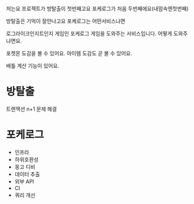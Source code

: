 저는요
프로젝트가
방탈출이 첫번째고요
포케로그가 처음 두번째에요(내맘속엔첫번째)

방탈출은 기억이 잘안나고요
포케로그는 어떤서비스냐면

로그라이크인지트인지 게임인 포케로그 게임을 도와주는 서비스입니다.
어떻게 도와주냐면요.

포켓몬 도감을 볼 수 있어요.
아이템 도감도 곧 볼 수 있어요.

배틀 계산 기능이 있어요.


# 방탈출

트랜잭션
n+1 문제 해결



# 포케로그
- 인프라
- 하위호환성
- 몽고 디비
- 데이터 추출
- 외부 API
- CI
- 쿼리 개선